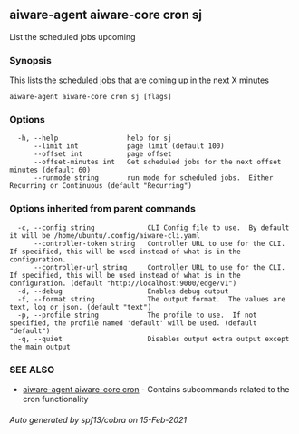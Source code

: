 ## aiware-agent aiware-core cron sj

List the scheduled jobs upcoming

### Synopsis

This lists the scheduled jobs that are coming up in the next X minutes

```
aiware-agent aiware-core cron sj [flags]
```

### Options

```
  -h, --help                 help for sj
      --limit int            page limit (default 100)
      --offset int           page offset
      --offset-minutes int   Get scheduled jobs for the next offset minutes (default 60)
      --runmode string       run mode for scheduled jobs.  Either Recurring or Continuous (default "Recurring")
```

### Options inherited from parent commands

```
  -c, --config string             CLI Config file to use.  By default it will be /home/ubuntu/.config/aiware-cli.yaml
      --controller-token string   Controller URL to use for the CLI.  If specified, this will be used instead of what is in the configuration.
      --controller-url string     Controller URL to use for the CLI.  If specified, this will be used instead of what is in the configuration. (default "http://localhost:9000/edge/v1")
  -d, --debug                     Enables debug output
  -f, --format string             The output format.  The values are text, log or json. (default "text")
  -p, --profile string            The profile to use.  If not specified, the profile named 'default' will be used. (default "default")
  -q, --quiet                     Disables output extra output except the main output
```

### SEE ALSO

* [aiware-agent aiware-core cron](/cli/aiware-agent_aiware-core_cron.md)	 - Contains subcommands related to the cron functionality

###### Auto generated by spf13/cobra on 15-Feb-2021
